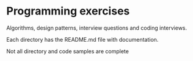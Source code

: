 Programming exercises
========================

Algorithms, design patterns, interview questions and coding interviews.

Each directory has the README.md file with documentation.

Not all directory and code samples are complete


